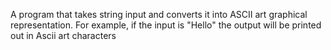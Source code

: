 A program that takes string input and converts it into ASCII art graphical representation.
For example, if the input is "Hello" the output will be printed out in Ascii art characters
